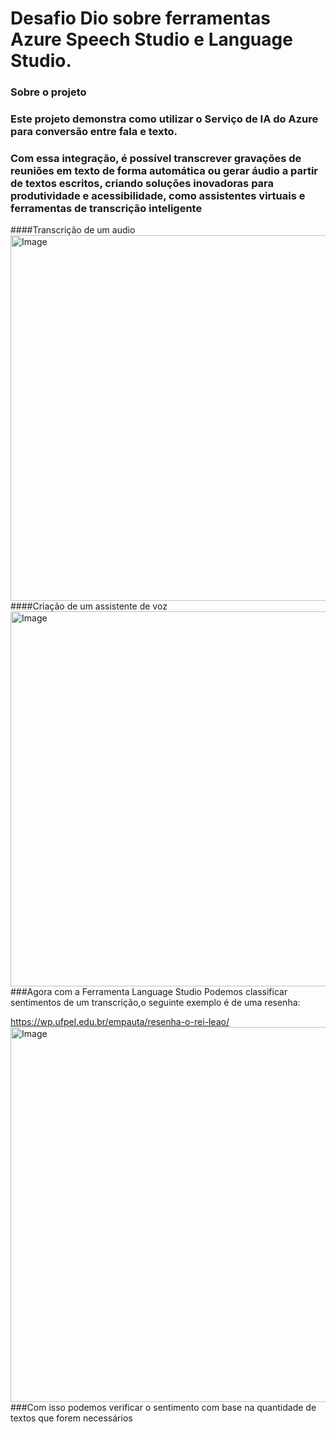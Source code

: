  # Desafio Dio sobre ferramentas Azure Speech Studio e Language Studio.
### Sobre o projeto
### Este projeto demonstra como utilizar o Serviço de IA do Azure para conversão entre fala e texto. 
### Com essa integração, é possível transcrever gravações de reuniões em texto de forma automática ou gerar áudio a partir de textos escritos, criando soluções inovadoras para produtividade e acessibilidade, como assistentes virtuais e ferramentas de transcrição inteligente
####Transcrição de um audio 
<img width="1312" height="585" alt="Image" src="https://github.com/user-attachments/assets/cc19623a-ea6e-4f2a-9b45-852f31c94278" />
####Criação de um assistente de voz
<img width="1309" height="600" alt="Image" src="https://github.com/user-attachments/assets/92153e15-ff7b-44d0-bffb-30e0e12437ac" />
###Agora com a Ferramenta Language Studio Podemos classificar sentimentos de um transcrição,o seguinte exemplo é de uma resenha:

https://wp.ufpel.edu.br/empauta/resenha-o-rei-leao/
<img width="1309" height="600" alt="Image" src="https://github.com/user-attachments/assets/b5194afa-8362-4277-82b8-e76b046be032" />
###Com isso podemos verificar o sentimento com base na quantidade de textos que forem necessários
